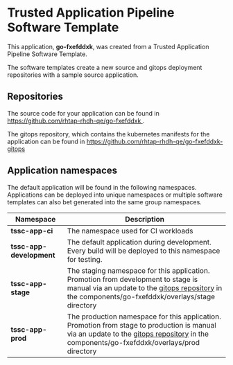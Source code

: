 # Trusted Application Pipeline Software Template

This application, **go-fxefddxk**, was created from a Trusted Application Pipeline Software Template.

The software templates create a new source and gitops deployment repositories with a sample source application. 

## Repositories

The source code for your application can be found in [https://github.com/rhtap-rhdh-qe/go-fxefddxk ](https://github.com/rhtap-rhdh-qe/go-fxefddxk ).
 
The gitops repository, which contains the kubernetes manifests for the application can be found in 
[https://github.com/rhtap-rhdh-qe/go-fxefddxk-gitops ](https://github.com/rhtap-rhdh-qe/go-fxefddxk-gitops ) 

## Application namespaces 

The default application will be found in the following namespaces. Applications can be deployed into unique namespaces or multiple software templates can also bet generated into the same group namespaces.  

|  Namespace   |  Description   |  
| -------- | -------- |
| **tssc-app-ci** | The namespace used for CI workloads |
| **tssc-app-development** | The default application during development. Every build will be deployed to this namespace for testing. |
| **tssc-app-stage** | The staging namespace for this application. Promotion from development to stage is manual via an update to the [gitops repository](https://github.com/rhtap-rhdh-qe/go-fxefddxk-gitops ) in the components/go-fxefddxk/overlays/stage directory |
| **tssc-app-prod** | The production namespace for this application. Promotion from stage to production is manual via an update to the [gitops repository](https://github.com/rhtap-rhdh-qe/go-fxefddxk-gitops ) in the components/go-fxefddxk/overlays/prod directory |